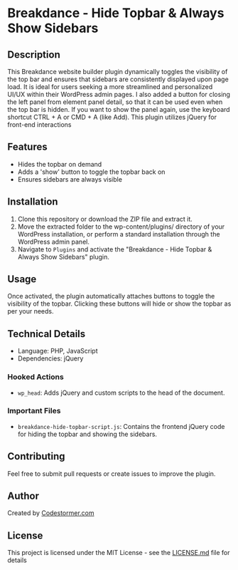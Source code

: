 # Breakdance - Hide Topbar & Always Show Sidebars

## Description

This Breakdance website builder plugin dynamically toggles the visibility of the top bar and ensures that sidebars are consistently displayed upon page load. It is ideal for users seeking a more streamlined and personalized UI/UX within their WordPress admin pages. I also added a button for closing the left panel from element panel detail, so that it can be used even when the top bar is hidden. If you want to show the panel again, use the keyboard shortcut CTRL + A or CMD + A (like Add). This plugin utilizes jQuery for front-end interactions

## Features

- Hides the topbar on demand
- Adds a 'show' button to toggle the topbar back on
- Ensures sidebars are always visible

## Installation

1. Clone this repository or download the ZIP file and extract it.
2. Move the extracted folder to the wp-content/plugins/ directory of your WordPress installation, or perform a standard installation through the WordPress admin panel.
3. Navigate to `Plugins` and activate the "Breakdance - Hide Topbar & Always Show Sidebars" plugin.

## Usage

Once activated, the plugin automatically attaches buttons to toggle the visibility of the topbar. Clicking these buttons will hide or show the topbar as per your needs.

## Technical Details

- Language: PHP, JavaScript
- Dependencies: jQuery

### Hooked Actions

- `wp_head`: Adds jQuery and custom scripts to the head of the document.

### Important Files

- `breakdance-hide-topbar-script.js`: Contains the frontend jQuery code for hiding the topbar and showing the sidebars.

## Contributing

Feel free to submit pull requests or create issues to improve the plugin.

## Author

Created by [Codestormer.com](https://codestormer.com)

## License

This project is licensed under the MIT License - see the [LICENSE.md](LICENSE.md) file for details

